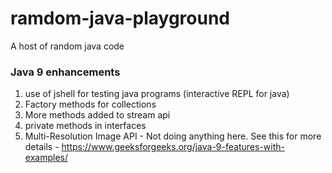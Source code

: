 # ramdom-java-playground
A host of random java code

### Java 9 enhancements
1. use of jshell for testing java programs (interactive REPL for java)
2. Factory methods for collections
3. More methods added to stream api
4. private methods in interfaces
5. Multi-Resolution Image API - Not doing anything here. See this for more details - https://www.geeksforgeeks.org/java-9-features-with-examples/
